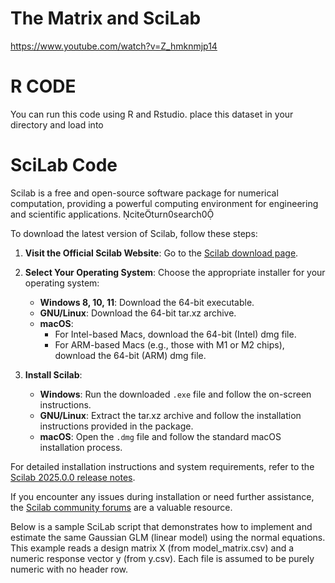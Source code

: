 # The Matrix and SciLab

https://www.youtube.com/watch?v=Z_hmknmjp14

# R CODE 
You can run this code using R and Rstudio.
place this dataset in your directory and load into 

# SciLab Code

​Scilab is a free and open-source software package for numerical computation, providing a powerful computing environment for engineering and scientific applications. citeturn0search0

To download the latest version of Scilab, follow these steps:

1. **Visit the Official Scilab Website**: Go to the [Scilab download page](https://www.scilab.org/download/scilab-2025.0.0).

2. **Select Your Operating System**: Choose the appropriate installer for your operating system:
   - **Windows 8, 10, 11**: Download the 64-bit executable.
   - **GNU/Linux**: Download the 64-bit tar.xz archive.
   - **macOS**:
     - For Intel-based Macs, download the 64-bit (Intel) dmg file.
     - For ARM-based Macs (e.g., those with M1 or M2 chips), download the 64-bit (ARM) dmg file.

3. **Install Scilab**:
   - **Windows**: Run the downloaded `.exe` file and follow the on-screen instructions.
   - **GNU/Linux**: Extract the tar.xz archive and follow the installation instructions provided in the package.
   - **macOS**: Open the `.dmg` file and follow the standard macOS installation process.

For detailed installation instructions and system requirements, refer to the [Scilab 2025.0.0 release notes](https://www.scilab.org/download/scilab-2025.0.0).

If you encounter any issues during installation or need further assistance, the [Scilab community forums](https://www.scilab.org/community) are a valuable resource. 

Below is a sample SciLab script that demonstrates how to implement and estimate the same Gaussian GLM (linear model) using the normal equations. This example reads a design matrix X (from model_matrix.csv) and a numeric response vector y (from y.csv). Each file is assumed to be purely numeric with no header row.
